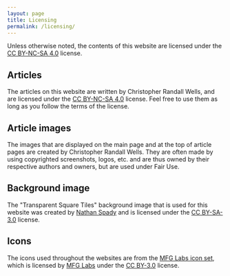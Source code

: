 ```yaml
---
layout: page
title: Licensing
permalink: /licensing/
---
```

Unless otherwise noted, the contents of this website are licensed under the [CC BY-NC-SA 4.0](https://creativecommons.org/licenses/by-nc-sa/4.0/) license.

## Articles
The articles on this website are written by Christopher Randall Wells, and are licensed under the [CC BY-NC-SA 4.0](https://creativecommons.org/licenses/by-nc-sa/4.0/) license. Feel free to use them as long as you follow the terms of the license.

## Article images
The images that are displayed on the main page and at the top of article pages are created by Christopher Randall Wells. They are often made by using copyrighted screenshots, logos, etc. and are thus owned by their respective authors and owners, but are used under Fair Use.

## Background image
The "Transparent Square Tiles" background image that is used for this website was created by [Nathan Spady](http://nspady.com/) and is licensed under the [CC BY-SA-3.0](https://creativecommons.org/licenses/by-sa/3.0/) license.

## Icons
The icons used throughout the websites are from the [MFG Labs icon set](http://mfglabs.github.io/mfglabs-iconset/), which is licensed by [MFG Labs](http://mfglabs.com/) under the [CC BY-3.0](https://creativecommons.org/licenses/by/3.0/) license.
